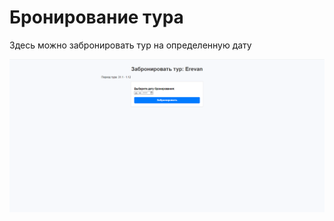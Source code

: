 # Бронирование тура


Здесь можно забронировать тур на определенную дату

![html страница](images/reserve_tour.png)